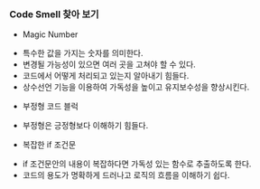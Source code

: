 ### Code Smell 찾아 보기
* Magic Number
- 특수한 값을 가지는 숫자를 의미한다.
- 변경될 가능성이 있으면 여러 곳을 고쳐야 할 수 있다.
- 코드에서 어떻게 처리되고 있는지 알아내기 힘들다.
- 상수선언 기능을 이용하여 가독성을 높이고 유지보수성을 향상시킨다.

* 부정형 코드 블럭
- 부정형은 긍정형보다 이해하기 힘들다.

* 복잡한 if 조건문
- if 조건문안의 내용이 복잡하다면 가독성 있는 함수로 추출하도록 한다.
- 코드의 용도가 명확하게 드러나고 로직의 흐름을 이해하기 쉽다.


